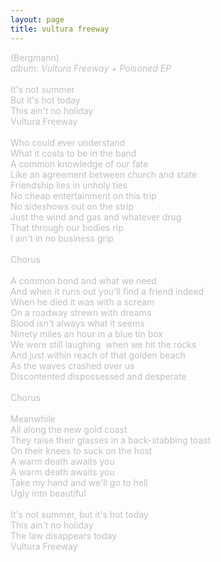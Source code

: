 ```yaml
---
layout: page
title: vultura freeway
---
```

<span style="color: #c0c0c0" class="Apple-style-span">(Bergmann)<br />
<i>album: Vultura Freeway + Poisoned EP</i><br />
<br />
It's not summer<br />
But it's hot today<br />
This ain't no holiday<br />
Vultura Freeway<br />
<br />
Who could ever understand<br />
What it costs to be in the band<br />
A common knowledge of our fate<br />
Like an agreement between church and state<br />
Friendship lies in unholy ties<br />
No cheap entertainment on this trip<br />
No sideshows out on the strip<br />
Just the wind and gas and whatever drug<br />
That through our bodies rip<br />
I ain't in no business grip<br />
<br />
Chorus<br />
<br />
A common bond and what we need<br />
And when it runs out you'll find a friend indeed<br />
When he died it was with a scream<br />
On a roadway strewn with dreams<br />
Blood isn't always what it seems<br />
Ninety miles an hour in a blue tin box<br />
We were still laughing&nbsp; when we hit the rocks<br />
And just within reach of that golden beach<br />
As the waves crashed over us<br />
Discontented dispossessed and desperate<br />
<br />
Chorus<br />
<br />
Meanwhile<br />
All along the new gold coast<br />
They raise their glasses in a back-stabbing toast<br />
On their knees to suck on the host<br />
A warm death awaits you<br />
A warm death awaits you<br />
Take my hand and we'll go to hell<br />
Ugly into beautiful<br />
<br />
It's not summer, but it's hot today<br />
This ain't no holiday<br />
The law disappears today<br />
Vultura Freeway<br />
</span>
